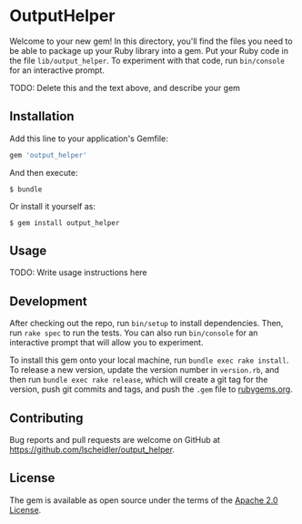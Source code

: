 # OutputHelper

Welcome to your new gem! In this directory, you'll find the files you need to be able to package up your Ruby library into a gem. Put your Ruby code in the file `lib/output_helper`. To experiment with that code, run `bin/console` for an interactive prompt.

TODO: Delete this and the text above, and describe your gem

## Installation

Add this line to your application's Gemfile:

```ruby
gem 'output_helper'
```

And then execute:

    $ bundle

Or install it yourself as:

    $ gem install output_helper

## Usage

TODO: Write usage instructions here

## Development

After checking out the repo, run `bin/setup` to install dependencies. Then, run `rake spec` to run the tests. You can also run `bin/console` for an interactive prompt that will allow you to experiment.

To install this gem onto your local machine, run `bundle exec rake install`. To release a new version, update the version number in `version.rb`, and then run `bundle exec rake release`, which will create a git tag for the version, push git commits and tags, and push the `.gem` file to [rubygems.org](https://rubygems.org).

## Contributing

Bug reports and pull requests are welcome on GitHub at https://github.com/lscheidler/output_helper.


## License

The gem is available as open source under the terms of the [Apache 2.0 License](http://opensource.org/licenses/Apache-2.0).

